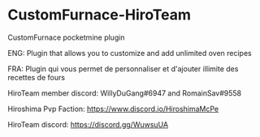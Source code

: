 # CustomFurnace-HiroTeam
CustomFurnace pocketmine plugin

ENG: Plugin that allows you to customize and add unlimited oven recipes

FRA: Plugin qui vous permet de personnaliser et d'ajouter illimite des recettes de fours

HiroTeam member discord: WillyDuGang#6947 and RomainSav#9558 

Hiroshima Pvp Faction: https://www.discord.io/HiroshimaMcPe 

HiroTeam discord: https://discord.gg/WuwsuUA
